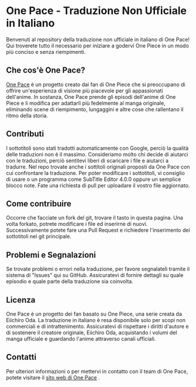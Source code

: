 # One Pace - Traduzione Non Ufficiale in Italiano

Benvenuti al repository della traduzione non ufficiale in italiano di One Pace! Qui troverete tutto il necessario per iniziare a godervi One Piece in un modo più conciso e senza riempimenti.

## Che cos'è One Pace?

[One Pace](https://onepace.net/) è un progetto creato dai fan di One Piece che si preoccupano di offrire un'esperienza di visione più piacevole per gli appassionati dell'anime. In sostanza, One Pace prende gli episodi dell'anime di One Piece e li modifica per adattarli più fedelmente al manga originale, eliminando scene di riempimento, lungaggini e altre cose che rallentano il ritmo della storia.


## Contributi

I sottotitoli sono stati tradotti automaticamente con Google, perciò la qualità delle traduzioni non è il massimo. Consideriamo molto chi decide di aiutarci con le traduzioni, perciò sentitevi liberi di scaricare i file e aiutarci a tradurre. Nel repo trovate anche i sottitoli originali proposti da One Pace con cui confrontare la traduzione.
Per poter modificare i sottotitoli, vi consiglio di usare o un programma come SubTitle Editor 4.0.0 oppure un semplice blocco note. Fate una richiesta di pull per uploadare il vostro file aggiornato.

## Come contribuire
Occorre che facciate un fork del git, trovare il tasto in questa pagina. Una volta forkato, potrete modificare i file ed inserirne di nuovi. Successivamente potete fare una Pull Request e richiedere l'inserimento dei sottotitoli nel git principale.

## Problemi e Segnalazioni

Se trovate problemi o errori nella traduzione, per favore segnalateli tramite il sistema di "Issues" qui su GitHub. Assicuratevi di fornire dettagli su quale episodio e quale parte della traduzione sia coinvolta.

## Licenza

One Pace è un progetto dei fan basato su One Piece, una serie creata da Eiichiro Oda. La traduzione in italiano è resa disponibile solo per scopi non commerciali e di intrattenimento. Assicuratevi di rispettare i diritti d'autore e di sostenere il creatore originale, Eiichiro Oda, acquistando i volumi del manga ufficiale e guardando l'anime attraverso canali ufficiali.

## Contatti

Per ulteriori informazioni o per mettervi in contatto con il team di One Pace, potete visitare il  [sito web di One Pace](https://www.onepace.net) .



